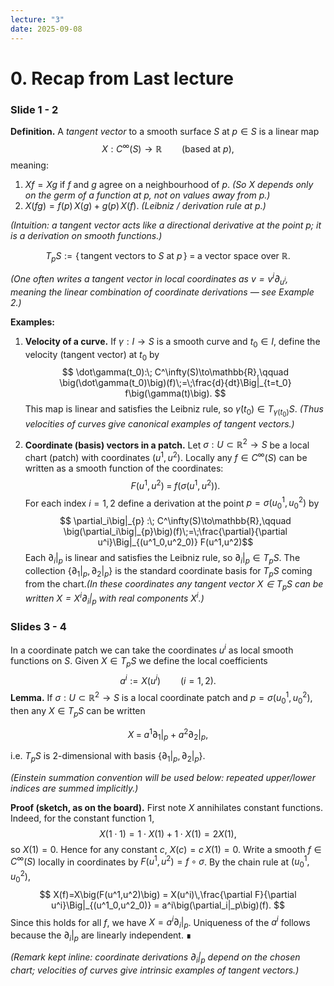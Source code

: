 ```yaml
---
lecture: "3"
date: 2025-09-08
---
```


# 0. Recap from Last lecture

### Slide 1 - 2


**Definition.** A *tangent vector* to a smooth surface $S$ at $p\in S$
is a linear map
$$
X: C^\infty(S)\to\mathbb{R}\qquad\text{(based at }p\text{)},
$$
meaning:
1. $Xf = Xg$ if $f$ and $g$ agree on a neighbourhood of $p$.
   *(So $X$ depends only on the germ of a function at $p$, not on values away from $p$.)*
2. $X(fg) = f(p)\,X(g) + g(p)\,X(f)$.
   *(Leibniz / derivation rule at $p$.)*

*(Intuition: a tangent vector acts like a directional derivative at the point $p$; it is a derivation on smooth functions.)*

$$
T_pS := \{\,\text{tangent vectors to }S\text{ at }p\,\}
\;=\; \text{a vector space over }\mathbb{R}.
$$

*(One often writes a tangent vector in local coordinates as $v=v^i\partial_{u^i}$, meaning the linear combination of coordinate derivations — see Example 2.)*

**Examples:**

1. **Velocity of a curve.**
   If $\gamma:I\to S$ is a smooth curve and $t_0\in I$, define the velocity (tangent vector) at $t_0$ by$$
   \dot\gamma(t_0):\; C^\infty(S)\to\mathbb{R},\qquad
   \big(\dot\gamma(t_0)\big)(f)\;=\;\frac{d}{dt}\Big|_{t=t_0} f\big(\gamma(t)\big).
   $$
   This map is linear and satisfies the Leibniz rule, so $\dot\gamma(t_0)\in T_{\gamma(t_0)}S$.
   *(Thus velocities of curves give canonical examples of tangent vectors.)*

2. **Coordinate (basis) vectors in a patch.**
   Let $\sigma:U\subset\mathbb{R}^2\to S$ be a local chart (patch) with coordinates $(u^1,u^2)$. Locally any $f\in C^\infty(S)$ can be written as a smooth function of the coordinates:$$
   F(u^1,u^2)\;=\;f\big(\sigma(u^1,u^2)\big).
   $$For each index $i=1,2$ define a derivation at the point $p=\sigma(u^1_0,u^2_0)$ by$$
   \partial_i\big|_{p} :\; C^\infty(S)\to\mathbb{R},\qquad
   \big(\partial_i\big|_{p}\big)(f)\;=\;\frac{\partial}{\partial u^i}\Big|_{(u^1_0,u^2_0)} F(u^1,u^2)$$Each $\partial_i|_p$ is linear and satisfies the Leibniz rule, so $\partial_i|_p\in T_pS$. The collection $\{\partial_1|_p,\partial_2|_p\}$ is the standard coordinate basis for $T_pS$ coming from the chart.*(In these coordinates any tangent vector $X\in T_pS$ can be written $X = X^i\partial_i|_p$ with real components $X^i$.)*


### Slides 3 - 4

In a coordinate patch we can take the coordinates $u^i$ as local smooth functions on $S$. Given $X\in T_pS$ we define the local coefficients
$$
a^i := X(u^i)\qquad(i=1,2).
$$
**Lemma.**
If $\sigma:U\subset\mathbb{R}^2\to S$ is a local coordinate patch and $p=\sigma(u^1_0,u^2_0)$, then any $X\in T_pS$ can be written

$$
X \;=\; a^1\partial_1\big|_{p} + a^2\partial_2\big|_{p},
$$

i.e. $T_pS$ is $2$-dimensional with basis $\{\partial_1|_p,\partial_2|_p\}$.

*(Einstein summation convention will be used below: repeated upper/lower indices are summed implicitly.)*

**Proof (sketch, as on the board).**
First note $X$ annihilates constant functions. Indeed, for the constant function $1$,
$$
X(1\cdot 1)=1\cdot X(1)+1\cdot X(1)=2X(1),
$$
so $X(1)=0$. Hence for any constant $c$, $X(c)=c\,X(1)=0$. Write a smooth $f\in C^\infty(S)$ locally in coordinates by $F(u^1,u^2)=f\circ\sigma$. By the chain rule at $(u^1_0,u^2_0)$,
$$
X(f)=X\big(F(u^1,u^2)\big)
= X(u^i)\,\frac{\partial F}{\partial u^i}\Big|_{(u^1_0,u^2_0)}
= a^i\big(\partial_i|_p\big)(f).
$$
Since this holds for all $f$, we have $X=a^i\partial_i|_p$. Uniqueness of the $a^i$ follows because the $\partial_i|_p$ are linearly independent. ∎

*(Remark kept inline: coordinate derivations $\partial_i|_p$ depend on the chosen chart; velocities of curves give intrinsic examples of tangent vectors.)*


